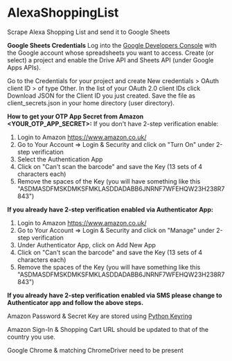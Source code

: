 # AlexaShoppingList
Scrape Alexa Shopping List and send it to Google Sheets

**Google Sheets Credentials** 
Log into the [Google Developers Console](https://console.developers.google.com/) with the Google account whose spreadsheets you want to access. Create (or select) a project and enable the Drive API and Sheets API (under Google Apps APIs).

Go to the Credentials for your project and create New credentials > OAuth client ID > of type Other. In the list of your OAuth 2.0 client IDs click Download JSON for the Client ID you just created. Save the file as client_secrets.json in your home directory (user directory).

**How to get your OTP App Secret from Amazon <YOUR_OTP_APP_SECRET>:**
If you don't have 2-step verification enable:
1. Login to Amazon https://www.amazon.co.uk/
2. Go to Your Account => Login & Security and click on "Turn On" under 2-step verification
3. Select the Authentication App
4. Click on "Can't scan the barcode" and save the Key (13 sets of 4 characters each)
5. Remove the spaces of the Key (you will have something like this "ASDMASDFMSKDMKSFMKLASDDADABB6JNRNF7WFEHQW23H238R7843")

**If you already have 2-step verification enabled via Authenticator App:**
1. Login to Amazon https://www.amazon.co.uk/
2. Go to Your Account => Login & Security and click on "Manage" under 2-step verification
3. Under Authenticator App, click on Add New App
4. Click on "Can't scan the barcode" and save the Key (13 sets of 4 characters each)
5. Remove the spaces of the Key (you will have something like this "ASDMASDFMSKDMKSFMKLASDDADABB6JNRNF7WFEHQW23H238R7843")

**If you already have 2-step verification enabled via SMS please change to Authenticator app and follow the above steps.**

Amazon Password & Secret Key are stored using [Python Keyring](https://pypi.org/project/keyring/)

Amazon Sign-In & Shopping Cart URL should be updated to that of the country you use. 

Google Chrome & matching ChromeDriver need to be present
